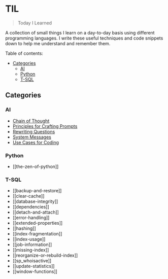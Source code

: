 # TIL

> Today I Learned

A collection of small things I learn on a day-to-day basis using different programming languages. I write these useful techniques and code snippets down to help me understand and remember them.

Table of contents:

- [Categories](#categories)
  - [AI](#ai)
  - [Python](#python)
  - [T-SQL](#t-sql)

## Categories

### AI

- [Chain of Thought](AI/chain-of-thought.md)
- [Principles for Crafting Prompts](AI/principles-for-crafting-prompts.md)
- [Rewriting Questions](AI/rewriting-questions.md)
- [System Messages](AI/system-messages.md)
- [Use Cases for Coding](AI/use-cases-for-coding.md)

### Python

- [[the-zen-of-python]]

### T-SQL

- [[backup-and-restore]]
- [[clear-cache]]
- [[database-integrity]]
- [[dependencies]]
- [[detach-and-attach]]
- [[error-handling]]
- [[extended-properties]]
- [[hashing]]
- [[index-fragmentation]]
- [[index-usage]]
- [[job-information]]
- [[missing-index]]
- [[reorganize-or-rebuild-index]]
- [[sp_whoisactive]]
- [[update-statistics]]
- [[window-functions]]

